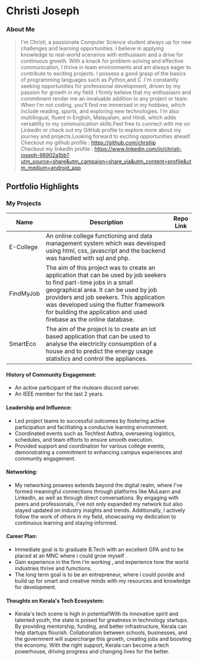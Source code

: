 # Christi Joseph


### About Me
 
>I'm Christi, a passionate Computer Science student always up for new challenges and learning opportunities. I believe in applying knowledge to real-world scenarios with enthusiasm and a drive for continuous growth. With a knack for problem-solving and effective communication, I thrive in team environments and am always eager to contribute to exciting projects.
I possess a good grasp of the basics of programming languages such as Python,and C .I'm constantly seeking opportunities for professional development, driven by my passion for growth in my field. I firmly believe that my enthusiasm and commitment render me an invaluable addition to any project or team.
When I'm not coding, you'll find me immersed in my hobbies, which include reading, sports, and exploring new technologies. I'm also multilingual, fluent in English, Malayalam, and Hindi, which adds versatility to my communication skills.Feel free to connect with me on LinkedIn or check out my GitHub profile to explore more about my journey and projects.Looking forward to exciting opportunities ahead!  
Checkout my github profile : https://github.com/chrstijp  
Checkout my linkedln profile : https://www.linkedin.com/in/christi-joseph-98902a1bb?utm_source=share&utm_campaign=share_via&utm_content=profile&utm_medium=android_app  

## Portfolio Highlights

### My Projects

| Name          | Description                                                                                                                   | Repo Link                                                  |
|---------------|-------------------------------------------------------------------------------------------------------------------------------|------------------------------------------------------------|
| E-College     | An online college functioning and data management system which was developed using html, css, javascript and the backend was handled with sql and php.               |
| FindMyJob     | The aim of this project was to create an application that can be used by job seekers to find part-time jobs in a small geographical area. It can be used by job providers and job seekers. This application was developed using the flutter framework for building the application and used firebase as the online database.                                     | 
| SmartEco      | The aim of the project is to create an iot based application that can be used to analyse the electricity consumption of a house and to predict the energy usage statistics and control the appliances.                                          |


#### History of Community Engagement:

-  An active participant of the mulearn discord server.
-  An IEEE member for the last 2 years.

#### Leadership and Influence:

- Led project teams to successful outcomes by fostering active participation and facilitating a conducive learning environment.
- Coordinated events such as Techfest Asthra, overseeing logistics, schedules, and team efforts to ensure smooth execution.
- Provided support and coordination for various college events, demonstrating a commitment to enhancing campus experiences and community engagement.

#### Networking:

- My networking prowess extends beyond the digital realm, where I've formed meaningful connections through platforms like MuLearn and LinkedIn, as well as through direct conversations. By engaging with peers and professionals, I've not only expanded my network but also stayed updated on industry insights and trends. Additionally, I actively follow the work of others in my field, showcasing my dedication to continuous learning and staying informed.

#### Career Plan:

- Immediate goal is to graduate B.Tech with an excellent GPA and to be placed at an MNC where i could grow myself .
- Gain experience in the firm i'm working , and experience how the world industries thrive and fumctions.
- The long term goal is to be an entrepreneur, where i could povide and build up for smart and creative minds with my resources and knowledge for development.

#### Thoughts on Kerala's Tech Ecosystem:

- Kerala's tech scene is high in potential!With its innovative spirit and talented youth, the state is poised for greatness in technology startups. By providing mentorship, funding, and better infrastructure, Kerala can help startups flourish. Collaboration between schools, businesses, and the government will supercharge this growth, creating jobs and boosting the economy. With the right support, Kerala can become a tech powerhouse, driving progress and changing lives for the better.
